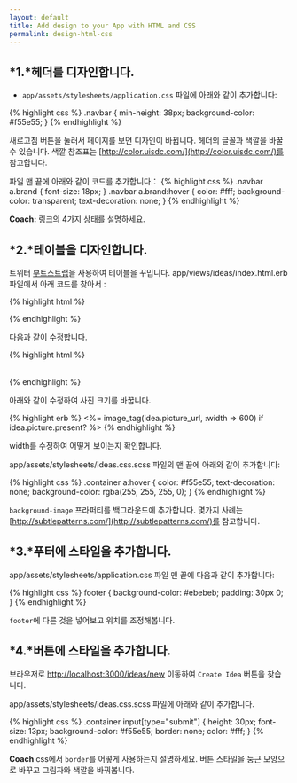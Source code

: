 ```yaml
---
layout: default
title: Add design to your App with HTML and CSS
permalink: design-html-css
---
```


## *1.*헤더를 디자인합니다.

+ `app/assets/stylesheets/application.css` 파일에 아래와 같이 추가합니다:

{% highlight css %}
.navbar {
  min-height: 38px;
  background-color: #f55e55;
}
{% endhighlight %}

새로고침 버튼을 눌러서 페이지를 보면 디자인이 바뀝니다. 헤더의 글꼴과 색깔을 바꿀 수 있습니다. 색깔 참조표는 [http://color.uisdc.com/](http://color.uisdc.com/)를 참고합니다.

파일 맨 끝에 아래와 같이 코드를 추가합니다：
{% highlight css %}
.navbar a.brand { font-size: 18px; }
.navbar a.brand:hover {
 color: #fff;
 background-color: transparent;
 text-decoration: none;
}
{% endhighlight %}

**Coach:** 링크의 4가지 상태를 설명하세요.



## *2.*테이블을 디자인합니다.

트위터 [부트스트랩](http://www.bootcss.com/)을 사용하여 테이블을 꾸밉니다. app/views/ideas/index.html.erb 파일에서 아래 코드를 찾아서 :

{% highlight html %}
<table>
{% endhighlight %}

다음과 같이 수정합니다.

{% highlight html %}
<table class="table">
{% endhighlight %}

아래와 같이 수정하여 사진 크기를 바꿉니다.

{% highlight erb %}
<%= image_tag(idea.picture_url, :width => 600) if idea.picture.present? %>
{% endhighlight %}

width를 수정하여 어떻게 보이는지 확인합니다.

app/assets/stylesheets/ideas.css.scss 파일의 맨 끝에 아래와 같이 추가합니다:

{% highlight css %}
.container a:hover {
  color: #f55e55;
  text-decoration: none;
  background-color: rgba(255, 255, 255, 0);
}
{% endhighlight %}

`background-image` 프라퍼티를 백그라운드에 추가합니다. 몇가지 사례는 [http://subtlepatterns.com/](http://subtlepatterns.com/)를 참고합니다.

## *3.*푸터에 스타일을 추가합니다.

app/assets/stylesheets/application.css 파일 맨 끝에 다음과 같이 추가합니다:

{% highlight css %}
footer {
  background-color: #ebebeb;
  padding: 30px 0;
}
{% endhighlight %}

`footer`에 다른 것을 넣어보고 위치를 조정해봅니다.

## *4.*버튼에 스타일을 추가합니다.

브라우저로 [http://localhost:3000/ideas/new](http://localhost:3000/ideas/new) 이동하여 `Create Idea` 버튼을 찾습니다.

app/assets/stylesheets/ideas.css.scss 파일에 아래와 같이 추가합니다.

{% highlight css %}
.container input[type="submit"] {
  height: 30px;
  font-size: 13px;
  background-color: #f55e55;
  border: none;
  color: #fff;
}
{% endhighlight %}

**Coach** css에서 `border`를 어떻게 사용하는지 설명하세요. 버튼 스타일을 둥근 모양으로 바꾸고 그림자와 색깔을 바꿔봅니다.
